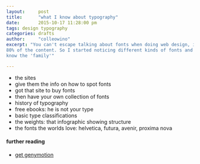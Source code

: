 ```yaml
---
layout:     post
title:      "what I know about typography"
date:       2015-10-17 11:28:00 pm
tags: design typography 
categories: drafts
author:     "colleowino"
excerpt: "You can't escape talking about fonts when doing web design, its makes up almost
80% of the content. So I started noticing different kinds of fonts and eventually I got to
know the 'family'"

---
```

- the sites
- give them the info on how to spot fonts
- got that site to buy fonts 
- then have your own collection of fonts 
- history of typography
- free ebooks: he is not your type
- basic type classifications
- the weights: that infographic showing structure
- the fonts the worlds love: helvetica, futura, avenir, proxima nova

#### further reading 
- [get genymotion](https://www.genymotion.com)
